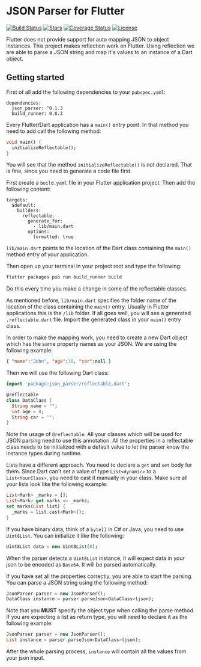 # JSON Parser for Flutter
[![Build Status](https://travis-ci.org/gi097/json_parser.svg?branch=develop)](https://travis-ci.org/gi097/json_parser)
[![Stars](http://starveller.sigsev.io/api/repos/gi097/json_parser/badge)](http://starveller.sigsev.io/gi097/json_parser)
[![Coverage Status](https://coveralls.io/repos/github/gi097/json_parser/badge.svg?branch=develop&service=github)](https://coveralls.io/github/gi097/json_parser?branch=develop)
[![License](https://img.shields.io/badge/License-GPL%20v3-blue.svg)](LICENSE)

Flutter does not provide support for auto mapping JSON to object instances.
This project makes reflection work on Flutter. Using reflection we are able 
to parse a JSON string and map it's values to an instance of a Dart object.

## Getting started
First of all add the following dependencies to your `pubspec.yaml`:

```
dependencies:
  json_parser: ^0.1.3
  build_runner: 0.8.3
```

Every Flutter/Dart application has a `main()` entry point. In that method
you need to add call the following method:

```dart
void main() {
  initializeReflectable();
}
```

You will see that the method `initializeReflectable()` is not declared. That is
fine, since you need to generate a code file first.

First create a `build.yaml` file in your Flutter application project. Then add the
following content:

```
targets:
  $default:
    builders:
      reflectable:
        generate_for:
          - lib/main.dart
        options:
          formatted: true
```

`lib/main.dart` points to the location of the Dart class containing the `main()`
method entry of your application.

Then open up your terminal in your project root and type the following:

```bash
flutter packages pub run build_runner build
```

Do this every time you make a change in some of the reflectable classes.

As mentioned before, `lib/main.dart` specifies the folder name of the location of
the class containing the `main()` entry. Usually in Flutter applications this is
the `/lib` folder. If all goes well, you will see a generated `.reflectable.dart`
file. Import the generated class in your `main()` entry class.

In order to make the mapping work, you need to create a new Dart object which
has the same property names as your JSON. We are using the following example:

```json
{ "name":"John", "age":30, "car":null }
```

Then we will use the following Dart class:

```dart
import 'package:json_parser/reflectable.dart';

@reflectable
class DataClass {
  String name = "";
  int age = 0;
  String car = "";
}
```

Note the usage of `@reflectable`. All your classes which will be used for JSON
parsing need to use this annotation. All the properties in a reflectable class 
needs to be initialized with a default value to let the parser know the
instance types during runtime.

Lists have a different approach. You need to declare a `get` and `set` body for 
them. Since Dart can't set a value of type `List<dynamic>` to a `List<YourClass>`,
you need to cast it manually in your class. Make sure all your lists look like
the following example:

```dart
List<Mark> _marks = [];
List<Mark> get marks => _marks;
set marks(List list) {
  _marks = list.cast<Mark>();
}
```

If you have binary data, think of a `byte[]` in C# or Java, you need to use
`Uint8List`. You can initialize it like the following:

```dart
Uint8List data = new Uint8List(0);
```

When the parser detects a `Uint8List` instance, it will expect data in your
json to be encoded as `Base64`. It will be parsed automatically.

If you have set all the properties correctly, you are able to start the parsing. 
You can parse a JSON string using the following method:

```dart
JsonParser parser = new JsonParser();
DataClass instance = parser.parseJson<DataClass>(json);
```

Note that you **MUST** specify the object type when calling the parse method. 
If you are expecting a list as return type, you will need to declare it as the 
following example:

```dart
JsonParser parser = new JsonParser();
List instance = parser.parseJson<DataClass>(json);
```

After the whole parsing process, `instance`  will contain all the values from
your json input.
